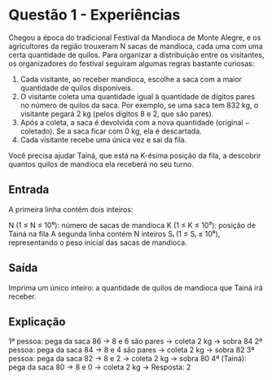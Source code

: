 # Questão 1 - Experiências

Chegou a época do tradicional Festival da Mandioca de Monte Alegre, e os agricultores da região trouxeram N sacas de mandioca, cada uma com uma certa quantidade de quilos. Para organizar a distribuição entre os visitantes, os organizadores do festival seguiram algumas regras bastante curiosas:

1. Cada visitante, ao receber mandioca, escolhe a saca com a maior quantidade de quilos disponíveis.
2. O visitante coleta uma quantidade igual à quantidade de dígitos pares no número de quilos da saca. Por exemplo, se uma saca tem 832 kg, o visitante pegará 2 kg (pelos dígitos 8 e 2, que são pares).
3. Após a coleta, a saca é devolvida com a nova quantidade (original − coletado). Se a saca ficar com 0 kg, ela é descartada.
4. Cada visitante recebe uma única vez e sai da fila.

Você precisa ajudar Tainá, que está na K-ésima posição da fila, a descobrir quantos quilos de mandioca ela receberá no seu turno.

## Entrada

A primeira linha contém dois inteiros:

N (1 ≤ N ≤ 10⁶): número de sacas de mandioca
K (1 ≤ K ≤ 10⁹): posição de Tainá na fila
A segunda linha contém N inteiros Sᵢ (1 ≤ Sᵢ ≤ 10⁶), representando o peso inicial das sacas de mandioca.

## Saída

Imprima um único inteiro: a quantidade de quilos de mandioca que Tainá irá receber.

## Explicação

1ª pessoa: pega da saca 86 → 8 e 6 são pares → coleta 2 kg → sobra 84
2ª pessoa: pega da saca 84 → 8 e 4 são pares → coleta 2 kg → sobra 82
3ª pessoa: pega da saca 82 → 8 e 2 → coleta 2 kg → sobra 80
4ª (Tainá): pega da saca 80 → 8 e 0 → coleta 2 kg → Resposta: 2
